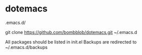 # dotemacs
.emacs.d/

git clone https://github.com/bombblob/dotemacs.git ~/.emacs.d

All packages should be listed in init.el
Backups are redirected to ~/.emacs.d/backups
